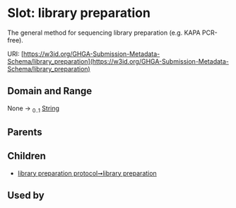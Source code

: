 
# Slot: library preparation


The general method for sequencing library preparation (e.g. KAPA PCR-free).

URI: [https://w3id.org/GHGA-Submission-Metadata-Schema/library_preparation](https://w3id.org/GHGA-Submission-Metadata-Schema/library_preparation)


## Domain and Range

None &#8594;  <sub>0..1</sub> [String](types/String.md)

## Parents


## Children

 *  [library preparation protocol➞library preparation](library_preparation_protocol_library_preparation.md)

## Used by

